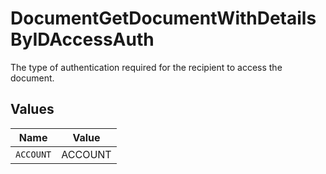 # DocumentGetDocumentWithDetailsByIDAccessAuth

The type of authentication required for the recipient to access the document.


## Values

| Name      | Value     |
| --------- | --------- |
| `ACCOUNT` | ACCOUNT   |